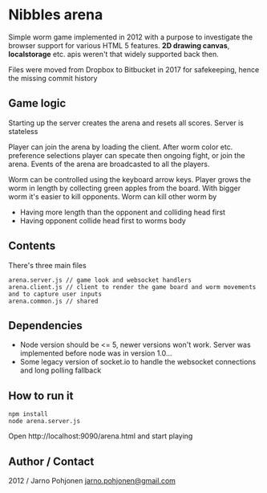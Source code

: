 # Nibbles arena

Simple worm game implemented in 2012 with a purpose to investigate the browser support for various HTML 5 features. __2D drawing canvas__, __localstorage__  etc. apis weren't that widely supported back then. 

Files were moved from Dropbox to Bitbucket in 2017 for safekeeping, hence the missing commit history

## Game logic

Starting up the server creates the arena and resets all scores. Server is stateless

Player can join the arena by loading the client. After worm color etc. preference selections player can specate then ongoing fight, or join the arena. Events of the arena are broadcasted to all the players.

Worm can be controlled using the keyboard arrow keys. Player grows the worm in length by collecting green apples from the board. With bigger worm it's easier to kill opponents. Worm can kill other worm by

- Having more length than the opponent and colliding head first
- Having opponent collide head first to worms body

## Contents 

There's three main files

```
arena.server.js // game look and websocket handlers
arena.client.js // client to render the game board and worm movements and to capture user inputs
arena.common.js // shared
``` 

## Dependencies

- Node version should be <= 5, newer versions won't work. Server was implemented before node was in version 1.0...
- Some legacy version of socket.io to handle the websocket connections and long polling fallback

## How to run it

```
npm install
node arena.server.js 
```

Open http://localhost:9090/arena.html and start playing

## Author / Contact

2012 / Jarno Pohjonen
jarno.pohjonen@gmail.com

